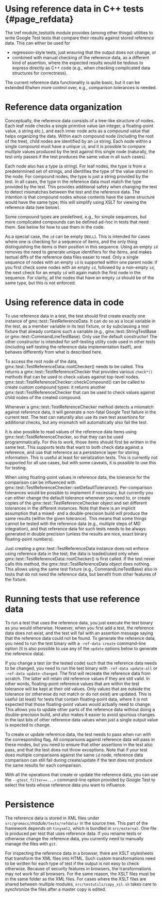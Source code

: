 Using reference data in C++ tests {#page_refdata}
=================================

The \ref module_testutils module provides (among other things) utilities to
write Google Test tests that compare their results against stored reference
data.  This can either be used for

 * regression-style tests, just ensuring that the output does not change, or
 * combined with manual checking of the reference data, as a different kind of
   assertion, where the expected results would be tedious to express directly
   as C++ code (e.g., when checking complicated data structures for
   correctness).

The current reference data functionality is quite basic, but it can be extended
if/when more control over, e.g., comparison tolerances is needed.

Reference data organization
===========================

Conceptually, the reference data consists of a tree-like structure of nodes.
Each leaf node checks a single primitive value (an integer, a floating-point
value, a string etc.), and each inner node acts as a _compound_ value that
helps organizing the data.  Within each compound node (including the root of
the tree), child nodes are identified by an `id` string.  Each node within a
single compound must have a unique `id`, and it is possible to compare
multiple values produced by the test against this single node (naturally, the
test only passes if the test produces the same value in all such cases).

Each node also has a type (a string).  For leaf nodes, the type is from a
predetermined set of strings, and identifies the type of the value stored in
the node.  For compound nodes, the type is just a string provided by the test.
In all cases, the type in the reference data must match the type provided by
the test.  This provides additional safety when changing the test to detect
mismatches between the test and the reference data.  The intention is that
compound nodes whose contents have the same structure would have the same type;
this will simplify using XSLT for viewing the reference data (see below).

Some compound types are predefined, e.g., for simple sequences, but more
complicated compounds can be defined ad-hoc in tests that need them.  See below
for how to use them in the code.

As a special case, the `id` can be empty (`NULL`).  This is intended for
cases where one is checking for a sequence of items, and the only thing
distinguishing the items is their position in this sequence.  Using an empty
`id` removes the need to generate unique identifiers for the items, and makes
textual diffs of the reference data files easier to read.
Only a single sequence of nodes with an empty `id` is supported within one
parent node: if you first check some nodes with an empty `id`, followed by a
non-empty `id`, the next check for an empty `id` will again match the first
node in the sequence.
For clarity, all the nodes that have an empty `id` should be of the same
type, but this is not enforced.

Using reference data in code
============================

To use reference data in a test, the test should first create exactly one
instance of gmx::test::TestReferenceData.  It can do so as a local variable in
the test, as a member variable in its test fixture, or by subclassing a test
fixture that already contains such a variable (e.g., gmx::test::StringTestBase
or gmx::test::CommandLineTestBase).
Only use the default constructor!  The other constructor is intended for
self-testing utility code used in other tests (including self-testing the
reference data implementation itself), and behaves differently from what is
described here.

To access the root node of the data,
gmx::test::TestReferenceData::rootChecker() needs to be called.
This returns a gmx::test::TestReferenceChecker that provides various
`check*()` methods that can be used to check values against top-level nodes.
gmx::test::TestReferenceChecker::checkCompound() can be called to create custom
compound types: it returns another gmx::test::TestReferenceChecker that can be
used to check values against child nodes of the created compound.

Whenever a gmx::test::TestReferenceChecker method detects a mismatch against
reference data, it will generate a non-fatal Google Test failure in the current
test.  The test can naturally also use its own test assertions for additional
checks, but any mismatch will automatically also fail the test.

It is also possible to read values of the reference data items using
gmx::test::TestReferenceChecker, so that they can be used programmatically.
For this to work, those items should first be written in the same test.
This supports tests that want to both check data against a reference, and use
that reference as a persistence layer for storing information.  This is useful
at least for serialization tests.
This is currently not supported for all use cases, but with some caveats, it is
possible to use this for testing.

When using floating-point values in reference data, the tolerance for the
comparison can be influenced with
gmx::test::TestReferenceChecker::setDefaultTolerance().
Per-comparison tolerances would be possible to implement if necessary, but
currently you can either change the default tolerance whenever you need to, or
create copies of the gmx::test::TestReferenceChecker object and set different
tolerances in the different instances.  Note that there is an implicit
assumption that a mixed- and a double-precision build will produce the same
results (within the given tolerance).  This means that some things cannot be
tested with the reference data (e.g., multiple steps of MD integration), and
that reference data for such tests needs to be always generated in double
precision (unless the results are nice, exact binary floating-point numbers).

Just creating a gmx::test::TestReferenceData instance does not enforce using
reference data in the test; the data is loaded/used only when
gmx::test::TestReferenceData::rootChecker() is first called.  If the test never
calls this method, the gmx::test::TestReferenceData object does nothing.  This
allows using the same test fixture (e.g., CommandLineTestBase) also in tests
that do not need the reference data, but benefit from other features of the
fixture.

Running tests that use reference data
=====================================

To run a test that uses the reference data, you just execute the test binary as
you would otherwise.  However, when you first add a test, the reference data
does not exist, and the test will fail with an assertion message saying that
the reference data could not be found.  To generate the reference data, you
need to run the test binary with a `-ref-data create` command-line option
(it is also possible to use any of the `update` options below to generate the
reference data).

If you change a test (or the tested code) such that the reference data needs to
be changed, you need to run the test binary with `-ref-data update-all` or
`-ref-data update-changed`.  The first will recreate the reference data from
scratch.  The latter will retain old reference values if they are still valid.
In other words, floating-point reference values that are within the test
tolerance will be kept at their old values.  Only values that are outside the
tolerance (or otherwise do not match or do not exist) are updated.
This is useful (at least) for tests that contain floating-point data, where it
is not expected that those floating-point values would actually need to change.
This allows you to update other parts of the reference data without doing a
double-precision build, and also makes it easier to avoid spurious changes in
the last bits of other reference data values when just a single output value is
expected to change.

To create or update reference data, the test needs to pass when run with the
corresponding flag.  All comparisons against reference data will pass in these
modes, but you need to ensure that other assertions in the test also pass, and
that the test does not throw exceptions.
Note that if your test does multiple comparisons against the same `id` node,
reference data comparison can still fail during create/update if the test does
not produce the same results for each comparison.

With all the operations that create or update the reference data, you can use
the `--gtest_filter=<...>` command-line option provided by Google Test to
select the tests whose reference data you want to influence.

Persistence
===========

The reference data is stored in XML files under
`src/gromacs/`<em>module</em>`/tests/refdata/` in the source tree.
This part of the framework depends on `tinyxml2`, which is bundled in `src/external`.
One file is produced per test that uses reference data.  If you rename tests or
otherwise change the reference data, you currently need to manually manage the
files with `git`.

For inspecting the reference data in a browser, there are XSLT stylesheets that
transform the XML files into HTML.  Such custom transformations need to be
written for each type of test if the output is not easy to check otherwise.
Because of security features in browsers, the transformations may not work for
all browsers.  For the same reason, the XSLT files must be in the same folder
as the XML files.  For cases where the XSLT files are shared between multiple
modules, `src/testutils/copy_xsl.sh` takes care to synchronize the files after
a master copy is edited.
